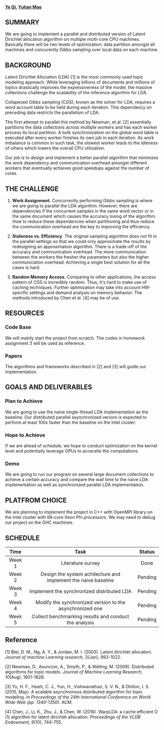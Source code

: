 #### [Ye Qi](https://www.linkedin.com/in/ye-charlotte-qi/), [Yuhan Mao](https://www.linkedin.com/in/yuhan-mao-a09144a5/)

## SUMMARY
We are going to implement a parallel and distributed version of Latent Dirichlet allocation algorithm on multiple multi-core CPU machines. Basically there will be two levels of optimization: data partition amongst all machines and concurently Gibbs sampling over local data on each machine.


## BACKGROUND

Latent Dirichlet Allocation (LDA) [1] is the most commonly used topic modeling approach. While leveraging billions of documents and millions of topics drastically improves the expressiveness of the model, the massive collections challenge the scalability of the inference algorithm for LDA.

Collapesed Gibbs sampling (CGS), known as the solver for LDA, requires a word account table to be held during each iteration. This dependency on preceding data restricts the parallelism of LDA.

The first attempt to parallel this method by Newman, et al. [2] essentially partitions the data collections across multiple workers and has each worker process its local partition. A bulk synchronization on the global word table is executed after every worker finishes its own job in each iteration. As work imbalance is common in such task, the slowest worker leads to the idleness of others which lowers the overall CPU utilization. 

Our job is to design and implement a better parallel algorithm that minimizes the work dependency and communication overhead amongst different workers that eventually achieves good speedups against the number of cores.  


## THE CHALLENGE

1. **Work Assignment**. Concurrently performing Gibbs sampling is where we are going to parallel the LDA algorithm. However, there are dependencies if the concurrent samples in the same word vector or in the same document which causes the accuracy losing of the algorithm. How to reduce these dependencies when partitioning and thus reduce the communication overhead are the key to improving the efficiency.

2. **Staleness vs. Efficiency**. The original sampling algorithm does not fit in the parallel settings so that we could only approximate the results by redesigning an approximation algorithm. There is a trade-off of the accuracy and communication overhead. The more communication between the workers the fresher the parameters but also the higher communication overhead. Achieving a single best solution for all the cases is hard.

3. **Random Memory Access**. Comparing to other applications, the access pattern of CGS is incredibly random. Thus, it's hard to make use of caching techniques. Further optimization may take into account HW-specific settings and demand analysis on memory behavior. The methods introduced by Chen et al. [4] may be of use.

## RESOURCES

### Code Base

We will mainly start the project from scratch. The codes in homework assignment 3 will be used as reference. 

### Papers

The algorithms and frameworks described in [2] and [3] will guide our implementation.
 

## GOALS AND DELIVERABLES### Plan to AchieveWe are going to use the naive single-thread LDA implementation as the baseline. Our distributed parallel asynchronized version is expected to perform at least 100x faster than the baseline on the Intel cluster.### Hope to AchieveIf we are ahead of schedule, we hope to conduct optimization on the kernel level and potentially leverage GPUs to acceralte the computations.### DemoWe are going to run our program on several large document collections to achieve a certain accuracy and compare the wall time to the naive LDA implementation as well as synchronized parallel LDA implementation.

## PLATFROM CHOICE

We are planning to implement the project in C++ with OpenMPI library on the Intel cluster with 68-core Xeon Phi processors. We may need to  debug our project on the GHC machines. 
 

## SCHEDULE

| Time | Task | Status |
|:----:|:----:|:------:|
| Week 1 | Literature survey | Done |
| Week 2 | Design the system achitecture and implement the naive baseline | Pending |
| Week 3 | Implement the synchronized distributed LDA | Pending |
| Week 4 | Modify the synchronized version to the asynchronized one | Pending |
| Week 5 | Collect benchmarking results and conduct the analysis | Pending |


## Reference

[1] Blei, D. M., Ng, A. Y., & Jordan, M. I. (2003). Latent dirichlet allocation. _Journal of machine Learning research, 3_(Jan), 993-1022.

[2] Newman, D., Asuncion, A., Smyth, P., & Welling, M. (2009). Distributed algorithms for topic models. _Journal of Machine Learning Research, 10_(Aug), 1801-1828.

[3] Yu, H. F., Hsieh, C. J., Yun, H., Vishwanathan, S. V. N., & Dhillon, I. S. (2015, May). A scalable asynchronous distributed algorithm for topic modeling. _In Proceedings of the 24th International Conference on World Wide Web (pp. 1340-1350)_. ACM.

[4] Chen, J., Li, K., Zhu, J., & Chen, W. (2016). WarpLDA: a cache efficient O (1) algorithm for latent dirichlet allocation. _Proceedings of the VLDB Endowment, 9_(10), 744-755.
